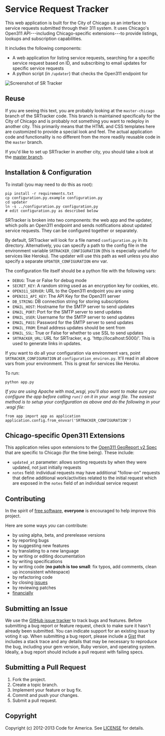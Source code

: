 Service Request Tracker
=======================

This web application is built for the City of Chicago as an interface to service requests submitted through their 311 system. It uses Chicago's Open311 API---including Chicago-specific extensions---to provide listings, lookups and subscription capabilities.

It includes the following components:
 - A web application for listing service requests, searching for a specific service request based on ID, and subscribing to email updates for specific service requests
 - A python script (in `/updater`) that checks the Open311 endpoint for 

![Screenshot of SR Tracker](https://raw.github.com/codeforamerica/srtracker/master/screenshot.png)


Reuse
-----

If you are seeing this text, you are probably looking at the `master-chicago` branch of the SRTracker code. This branch is maintained specifically for the City of Chicago and is probably not something you want to redeploy in another city. This primarily means that the HTML and CSS templates here are customized to provide a special look and feel. The actual application code and functionality is no different from the more readily reusable code in the `master` branch.

If you'd like to set up SRTracker in another city, you should take a look at the [master branch](https://github.com/codeforamerica/srtracker).


Installation & Configuration
----------------------------

To install (you may need to do this as root):

    pip install -r requirements.txt
    cp configuration.py.example configuration.py
    cd updater
    ln -s ../configuration.py configuration.py
    # edit configuration.py as described below

SRTracker is broken into two components: the web app and the updater, which polls an Open311 endpoint and sends notifications about updated service requests. They can be configured together or separately.

By default, SRTracker will look for a file named `configuration.py` in its directory. Alternatively, you can specify a path to the config file in the environment variable `SRTRACKER_CONFIGURATION` (this is especially useful for services like Heroku). The updater will use this path as well unless you also specify a separate `UPDATER_CONFIGURATION` env var.

The configuration file itself should be a python file with the following vars:

- `DEBUG`: True or False for debug mode
- `SECRET_KEY`: A random string used as an encryption key for cookies, etc.
- `OPEN311_SERVER`: URL to the Open311 endpoint you are using
- `OPEN311_API_KEY`: The API Key for the Open311 server
- `DB_STRING`: DB connection string for storing subscriptions
- `EMAIL_HOST`: Hostname for the SMTP server to send updates
- `EMAIL_PORT`: Port for the SMTP server to send updates
- `EMAIL_USER`: Username for the SMTP server to send updates
- `EMAIL_PASS`: Password for the SMTP server to send updates
- `EMAIL_FROM`: Email address updates should be sent from
- `EMAIL_SSL`: True or False for whether to use SSL to send updates
- `SRTRACKER_URL`: URL for SRTracker, e.g. 'http://localhost:5000/'. This is used to generate links in updates.

If you want to do all your configuration via environment vars, point `SRTRACKER_CONFIGURATION` at `configuration_environ.py`. It'll read in all above vars from your environment. This is great for services like Heroku.

To run:

    python app.py

_If you are using Apache with mod_wsgi, you'll also want to make sure you configure the app before calling `run()` on it in your .wsgi file. The easiest method is to setup your configuration as above and do the following in your .wsgi file:_

```
from app import app as application
application.config.from_envvar('SRTRACKER_CONFIGURATION')
```


Chicago-specific Open311 Extensions
-----------------------------------

This application relies upon extensions to the [Open311 GeoReport v2 Spec](http://wiki.open311.org/GeoReport_v2) that are specific to Chicago (for the time being). These include:

- `updated_at` parameter: allows sorting requests by when they were updated, not just initially requests
- `notes` field: individual requests may have additional "follow-on" requests that define additional work/activities related to the initial request which are exposed in the `notes` field of an individual service request

## Contributing
In the spirit of [free software][free-sw], **everyone** is encouraged to help
improve this project.

[free-sw]: http://www.fsf.org/licensing/essays/free-sw.html

Here are some ways *you* can contribute:

* by using alpha, beta, and prerelease versions
* by reporting bugs
* by suggesting new features
* by translating to a new language
* by writing or editing documentation
* by writing specifications
* by writing code (**no patch is too small**: fix typos, add comments, clean up
  inconsistent whitespace)
* by refactoring code
* by closing [issues][]
* by reviewing patches
* [financially][]

[issues]: https://github.com/codeforamerica/straymapper/issues
[financially]: https://secure.codeforamerica.org/page/contribute

## Submitting an Issue

We use the [GitHub issue tracker][issues] to track bugs and features. Before submitting a bug report or feature request, check to make sure it hasn't already been submitted. You can indicate support for an existing issue by voting it up. When submitting a bug report, please include a [Gist][] that includes a stack trace and any details that may be necessary to reproduce the bug, including your gem version, Ruby version, and operating system. Ideally, a bug report should include a pull request with failing specs.

[gist]: https://gist.github.com/

## Submitting a Pull Request
1. Fork the project.
2. Create a topic branch.
3. Implement your feature or bug fix.
6. Commit and push your changes.
7. Submit a pull request.

## Copyright
Copyright (c) 2012-2013 Code for America. See [LICENSE][] for details.

[license]: https://github.com/codeforamerica/srtracker/blob/master/LICENSE
